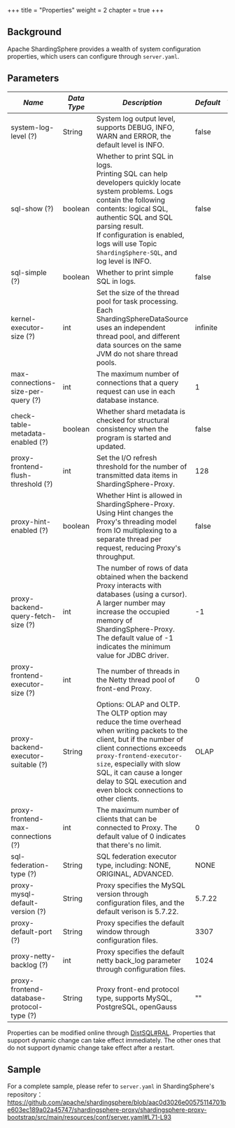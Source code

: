 +++
title = "Properties"
weight = 2
chapter = true
+++

## Background

Apache ShardingSphere provides a wealth of system configuration properties, which users can configure through `server.yaml`.

## Parameters

| *Name*                                   | *Data Type* | *Description*                                                                                                                                                                                                                                                                                                | *Default* | *Dynamic Update* |
|------------------------------------------|-------------|--------------------------------------------------------------------------------------------------------------------------------------------------------------------------------------------------------------------------------------------------------------------------------------------------------------|-----------|------------------|
| system-log-level (?)                     | String      | System log output level, supports DEBUG, INFO, WARN and ERROR, the default level is INFO.                                                                                                                                                                                                                    | false     | True             |
| sql-show (?)                             | boolean     | Whether to print SQL in logs. <br /> Printing SQL can help developers quickly locate system problems. Logs contain the following contents: logical SQL, authentic SQL and SQL parsing result. <br /> If configuration is enabled, logs will use Topic `ShardingSphere-SQL`, and log level is INFO.           | false     | True             |
| sql-simple (?)                           | boolean     | Whether to print simple SQL in logs.                                                                                                                                                                                                                                                                         | false     | True             |
| kernel-executor-size (?)                 | int         | Set the size of the thread pool for task processing. Each ShardingSphereDataSource uses an independent thread pool, and different data sources on the same JVM do not share thread pools.                                                                                                                    | infinite  | False            |
| max-connections-size-per-query (?)       | int         | The maximum number of connections that a query request can use in each database instance.                                                                                                                                                                                                                    | 1         | True             |
| check-table-metadata-enabled (?)         | boolean     | Whether shard metadata is checked for structural consistency when the program is started and updated.                                                                                                                                                                                                        | false     | True             |
| proxy-frontend-flush-threshold (?)       | int         | Set the I/O refresh threshold for the number of transmitted data items in ShardingSphere-Proxy.                                                                                                                                                                                                              | 128       | True             |
| proxy-hint-enabled (?)                   | boolean     | Whether Hint is allowed in ShardingSphere-Proxy. Using Hint changes the Proxy's threading model from IO multiplexing to a separate thread per request, reducing Proxy's throughput.                                                                                                                          | false     | True             |
| proxy-backend-query-fetch-size (?)       | int         | The number of rows of data obtained when the backend Proxy interacts with databases (using a cursor). A larger number may increase the occupied memory of ShardingSphere-Proxy. The default value of -1 indicates the minimum value for JDBC driver.                                                         | -1        | True             |
| proxy-frontend-executor-size (?)         | int         | The number of threads in the Netty thread pool of front-end Proxy.                                                                                                                                                                                                                                           | 0         | False            |
| proxy-backend-executor-suitable (?)      | String      | Options: OLAP and OLTP. The OLTP option may reduce the time overhead when writing packets to the client, but if the number of client connections exceeds `proxy-frontend-executor-size`, especially with slow SQL, it can cause a longer delay to SQL execution and even block connections to other clients. | OLAP      | True             |
| proxy-frontend-max-connections (?)       | int         | The maximum number of clients that can be connected to Proxy. The default value of 0 indicates that there's no limit.                                                                                                                                                                                        | 0         | True             |
| sql-federation-type (?)                  | String      | SQL federation executor type, including: NONE, ORIGINAL, ADVANCED.                                                                                                                                                                                                                                           | NONE      | True             |
| proxy-mysql-default-version (?)          | String      | Proxy specifies the MySQL version through configuration files, and the default verison is 5.7.22.                                                                                                                                                                                                            | 5.7.22    | False            |
| proxy-default-port (?)                   | String      | Proxy specifies the default window through configuration files.                                                                                                                                                                                                                                              | 3307      | False            |
| proxy-netty-backlog (?)                  | int         | Proxy specifies the default netty back_log parameter through configuration files.                                                                                                                                                                                                                            | 1024      | False            |
| proxy-frontend-database-protocol-type (?)| String      | Proxy front-end protocol type, supports MySQL, PostgreSQL, openGauss                                                                                                                                                                                                                                         | \"\"        | False            |

Properties can be modified online through [DistSQL#RAL](/en/user-manual/shardingsphere-proxy/distsql/syntax/ral/).
Properties that support dynamic change can take effect immediately. The other ones that do not support dynamic change take effect after a restart.

## Sample

For a complete sample, please refer to `server.yaml` in ShardingSphere's repository：<https://github.com/apache/shardingsphere/blob/aac0d3026e00575114701be603ec189a02a45747/shardingsphere-proxy/shardingsphere-proxy-bootstrap/src/main/resources/conf/server.yaml#L71-L93>
